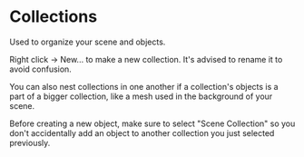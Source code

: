 # Collections

Used to organize your scene and objects.

Right click -&gt; New... to make a new collection. It's advised to rename it to avoid confusion.

You can also nest collections in one another if a collection's objects is a part of a bigger collection, like a mesh used in the background of your scene.

Before creating a new object, make sure to select "Scene Collection" so you don't accidentally add an object to another collection you just selected previously.

